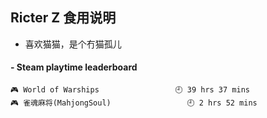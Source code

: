 ## Ricter Z 食用说明
- 喜欢猫猫，是个冇猫孤儿

<!-- steam-box start -->
#### - Steam playtime leaderboard
```text
🎮 World of Warships                 🕘 39 hrs 37 mins
🎮 雀魂麻将(MahjongSoul)                 🕘 2 hrs 52 mins
```
<!-- Powered by https://github.com/YouEclipse/steam-box . -->
<!-- steam-box end -->
